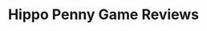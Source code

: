 ---
title: Hippo Penny Game Reviews
layout: scoredetail
permalink: /meta-score/tekken-8
header:
  teaser: /assets/images/tekken-8.jpg
  video:
    id: _MM4clV2qjE
    provider: youtube
---